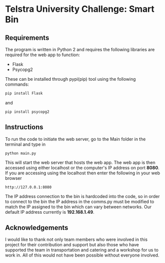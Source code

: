 # Telstra University Challenge: __Smart Bin__

## Requirements
The program is written in Python 2 and requires
the following libraries are required for the web app to function:

* Flask
* Psycopg2

These can be installed through pypi(pip) tool using the following commands:

```sh
pip install Flask
```

and 

```sh
pip install psycopg2
```

## Instructions

To run the code to initiate the web server, go to the Main folder in the terminal and type in 

```sh
python main.py
```

This will start the web server that hosts the web app. The web app is then accessed using either localhost or the computer's IP address on port **8080**.
If you are accessing using the localhost then enter the following in your web browser

```
http://127.0.0.1:8080
```

The IP address connection to the bin is hardcoded into the code, so in order to connect to the bin the IP address in the comms.py must be modified to match the IP assigned to the bin which can vary between networks. Our default IP address currently is **192.168.1.49**.


## Acknowledgements
I would like to thank not only team members who were involved in this project for their contribution and support but also those who have supported the team in transportation and catering and a workshop for us to work in. All of this would not have been possible without everyone involved. 